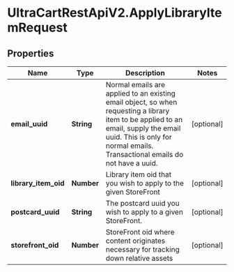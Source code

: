 # UltraCartRestApiV2.ApplyLibraryItemRequest

## Properties
Name | Type | Description | Notes
------------ | ------------- | ------------- | -------------
**email_uuid** | **String** | Normal emails are applied to an existing email object, so when requesting a library item to be applied to an email, supply the email uuid.  This is only for normal emails.  Transactional emails do not have a uuid. | [optional] 
**library_item_oid** | **Number** | Library item oid that you wish to apply to the given StoreFront | [optional] 
**postcard_uuid** | **String** | The postcard uuid you wish to apply to a given StoreFront. | [optional] 
**storefront_oid** | **Number** | StoreFront oid where content originates necessary for tracking down relative assets | [optional] 


